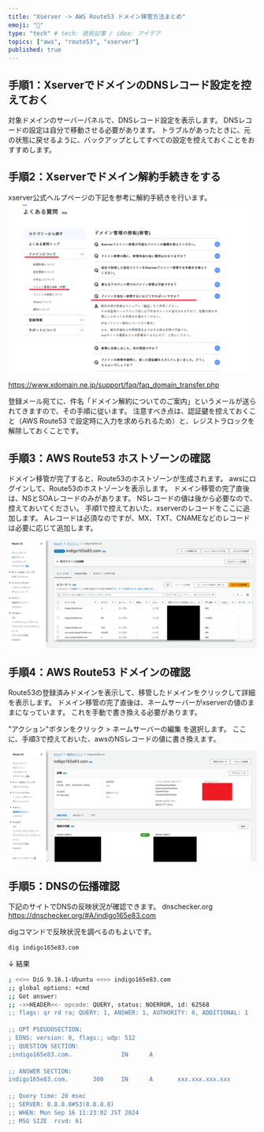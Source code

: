 ```yaml
---
title: "Xserver -> AWS Route53 ドメイン移管方法まとめ"
emoji: "🦔"
type: "tech" # tech: 技術記事 / idea: アイデア
topics: ["aws", "route53", "xserver"]
published: true
---
```

## 手順1：XserverでドメインのDNSレコード設定を控えておく

対象ドメインのサーバーパネルで、DNSレコード設定を表示します。
DNSレコードの設定は自分で移動させる必要があります。
トラブルがあったときに、元の状態に戻せるように、バックアップとしてすべての設定を控えておくことをおすすめします。

## 手順2：Xserverでドメイン解約手続きをする

xserver公式ヘルプページの下記を参考に解約手続きを行います。
![](/images/58247f0ca33e4f/xserver_domain_01.png)

https://www.xdomain.ne.jp/support/faq/faq_domain_transfer.php

登録メール宛てに、件名「ドメイン解約についてのご案内」というメールが送られてきますので、その手順に従います。
注意すべき点は、認証鍵を控えておくこと（AWS Route53 で設定時に入力を求められるため）と、レジストラロックを解除しておくことです。

## 手順3：AWS Route53 ホストゾーンの確認

ドメイン移管が完了すると、Route53のホストゾーンが生成されます。
awsにログインして、Route53のホストゾーンを表示します。
ドメイン移管の完了直後は、NSとSOAレコードのみがあります。
NSレコードの値は後から必要なので、控えておいてください。
手順1で控えておいた、xserverのレコードをここに追加します。
Aレコードは必須なのですが、MX、TXT、CNAMEなどのレコードは必要に応じて追加します。

![](/images/58247f0ca33e4f/aws_route53_hostzone_indigo_01.png)

## 手順4：AWS Route53 ドメインの確認

Route53の登録済みドメインを表示して、移管したドメインをクリックして詳細を表示します。
ドメイン移管の完了直後は、ネームサーバーがxserverの値のままになっています。
これを手動で書き換える必要があります。

"アクション"ボタンをクリック > ネームサーバーの編集 を選択します。
ここに、手順3で控えておいた、awsのNSレコードの値に書き換えます。

![](/images/58247f0ca33e4f/aws_route53_domain_indigo_01.png)

## 手順5：DNSの伝播確認

下記のサイトでDNSの反映状況が確認できます。
dnschecker.org
https://dnschecker.org/#A/indigo165e83.com

digコマンドで反映状況を調べるのもよいです。
```bash
dig indigo165e83.com
```
 ↓ 結果

```bash
; <<>> DiG 9.16.1-Ubuntu <<>> indigo165e83.com
;; global options: +cmd
;; Got answer:
;; ->>HEADER<<- opcode: QUERY, status: NOERROR, id: 62568
;; flags: qr rd ra; QUERY: 1, ANSWER: 1, AUTHORITY: 0, ADDITIONAL: 1

;; OPT PSEUDOSECTION:
; EDNS: version: 0, flags:; udp: 512
;; QUESTION SECTION:
;indigo165e83.com.              IN      A

;; ANSWER SECTION:
indigo165e83.com.       300     IN      A       xxx.xxx.xxx.xxx

;; Query time: 20 msec
;; SERVER: 8.8.8.8#53(8.8.8.8)
;; WHEN: Mon Sep 16 11:23:02 JST 2024
;; MSG SIZE  rcvd: 61
```
